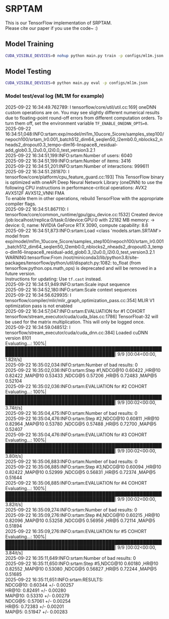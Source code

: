 # SRPTAM
This is our TensorFlow implementation of SRPTAM.  
Please cite our paper if you use the code~  :)  

## Model Training  
```bash
CUDA_VISIBLE_DEVICES=0 nohup python main.py train -p configs/ml1m.json
```  

## Model Testing  
```bash
CUDA_VISIBLE_DEVICES=0 python main.py eval -p configs/ml1m.json
```  

###  Model test/eval log (ML1M for example)  
2025-09-22 16:34:49.762789: I tensorflow/core/util/util.cc:169] oneDNN custom operations are on. You may see slightly different numerical results due to floating-point round-off errors from different computation orders. To turn them off, set the environment variable `TF_ENABLE_ONEDNN_OPTS=0`.  
2025-09-22 16:34:51,048:INFO:srtam:exp/model/ml1m_10ucore_5icore/samples_step100/nepoch100/srtam_lr0.001_batch512_dim64_seqlen50_l2emb0.0_nblocks2_nheads2_dropout0.3_tempo-dim16-linspace8_residual-add_glob0.3_l2u0.0_l2i0.0_test_version3.2.1  
2025-09-22 16:34:51,199:INFO:srtam:Number of users: 6040  
2025-09-22 16:34:51,199:INFO:srtam:Number of items: 3416  
2025-09-22 16:34:51,201:INFO:srtam:Number of interactions: 999611  
2025-09-22 16:34:51.281870: I tensorflow/core/platform/cpu_feature_guard.cc:193] This TensorFlow binary is optimized with oneAPI Deep Neural Network Library (oneDNN) to use the following CPU instructions in performance-critical operations: AVX2 AVX512F AVX512_VNNI FMA  
To enable them in other operations, rebuild TensorFlow with the appropriate compiler flags.  
2025-09-22 16:34:51.867110: I tensorflow/core/common_runtime/gpu/gpu_device.cc:1532] Created device /job:localhost/replica:0/task:0/device:GPU:0 with 22182 MB memory: -> device: 0, name: NVIDIA GeForce RTX 3090, compute capability: 8.6  
2025-09-22 16:34:51,873:INFO:srtam:Load <class 'models.srtam.SRTAM'> model from exp/model/ml1m_10ucore_5icore/samples_step100/nepoch100/srtam_lr0.001_batch512_dim64_seqlen50_l2emb0.0_nblocks2_nheads2_dropout0.3_tempo-dim16-linspace8_residual-add_glob0.3_l2u0.0_l2i0.0_test_version3.2.1  
WARNING:tensorflow:From /root/miniconda3/lib/python3.8/site-packages/tensorflow/python/util/dispatch.py:1082: to_float (from tensorflow.python.ops.math_ops) is deprecated and will be removed in a future version.  
Instructions for updating: Use `tf.cast` instead.  
2025-09-22 16:34:51,949:INFO:srtam:Scale input sequence  
2025-09-22 16:34:52,180:INFO:srtam:Scale context sequences  
2025-09-22 16:34:56.629935: I tensorflow/compiler/mlir/mlir_graph_optimization_pass.cc:354] MLIR V1 optimization pass is not enabled  
2025-09-22 16:34:57,047:INFO:srtam:EVALUATION for #1 COHORT  
tensorflow/stream_executor/cuda/cuda_blas.cc:1786] TensorFloat-32 will be used for the matrix multiplication. This will only be logged once.  
2025-09-22 16:34:59.048512: I tensorflow/stream_executor/cuda/cuda_dnn.cc:384] Loaded cuDNN version 8101  
Evaluating...: 100%|█████████████████████████████████████████████████████████████████████████████████████| 9/9 [00:04<00:00, 1.82it/s]  
2025-09-22 16:35:02,034:INFO:srtam:Number of bad results: 0  
2025-09-22 16:35:02,036:INFO:srtam:Step #1,NDCG@10 0.60422 ,HR@10 0.82422 ,MAP@10 0.53433 ,NDCG@5 0.57206 ,HR@5 0.72483 ,MAP@5 0.52104  
2025-09-22 16:35:02,036:INFO:srtam:EVALUATION for #2 COHORT  
Evaluating...: 100%|█████████████████████████████████████████████████████████████████████████████████████| 9/9 [00:02<00:00, 3.74it/s]  
2025-09-22 16:35:04,475:INFO:srtam:Number of bad results: 0  
2025-09-22 16:35:04,476:INFO:srtam:Step #2,NDCG@10 0.60811 ,HR@10 0.82964 ,MAP@10 0.53780 ,NDCG@5 0.57488 ,HR@5 0.72700 ,MAP@5 0.52407  
2025-09-22 16:35:04,476:INFO:srtam:EVALUATION for #3 COHORT  
Evaluating...: 100%|█████████████████████████████████████████████████████████████████████████████████████| 9/9 [00:02<00:00, 3.80it/s]  
2025-09-22 16:35:06,883:INFO:srtam:Number of bad results: 0  
2025-09-22 16:35:06,885:INFO:srtam:Step #3,NDCG@10 0.60094 ,HR@10 0.82422 ,MAP@10 0.52999 ,NDCG@5 0.56831 ,HR@5 0.72374 ,MAP@5 0.51644  
2025-09-22 16:35:06,885:INFO:srtam:EVALUATION for #4 COHORT  
Evaluating...: 100%|█████████████████████████████████████████████████████████████████████████████████████| 9/9 [00:02<00:00, 3.82it/s]  
2025-09-22 16:35:09,274:INFO:srtam:Number of bad results: 0  
2025-09-22 16:35:09,276:INFO:srtam:Step #4,NDCG@10 0.60215 ,HR@10 0.82096 ,MAP@10 0.53258 ,NDCG@5 0.56956 ,HR@5 0.72114 ,MAP@5 0.51894  
2025-09-22 16:35:09,276:INFO:srtam:EVALUATION for #5 COHORT  
Evaluating...: 100%|█████████████████████████████████████████████████████████████████████████████████████| 9/9 [00:02<00:00, 3.84it/s]  
2025-09-22 16:35:11,649:INFO:srtam:Number of bad results: 0  
2025-09-22 16:35:11,650:INFO:srtam:Step #5,NDCG@10 0.60180 ,HR@10 0.82552 ,MAP@10 0.53080 ,NDCG@5 0.56827 ,HR@5 0.72244 ,MAP@5 0.51685  
2025-09-22 16:35:11,651:INFO:srtam:RESULTS:  
NDCG@10: 0.60344 +/- 0.00257  
HR@10: 0.82491 +/- 0.00280  
MAP@10: 0.53310 +/- 0.00279  
NDCG@5: 0.57061 +/- 0.00254  
HR@5: 0.72383 +/- 0.00201  
MAP@5: 0.51947 +/- 0.00283  



